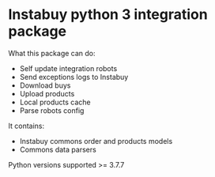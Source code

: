 # Instabuy python 3 integration package #

What this package can do:

- Self update integration robots
- Send exceptions logs to Instabuy
- Download buys
- Upload products
- Local products cache
- Parse robots config

It contains:
- Instabuy commons order and products models
- Commons data parsers

Python versions supported >= 3.7.7
